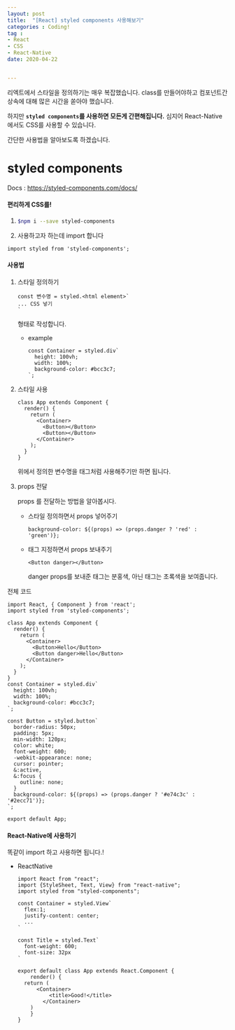 ```yaml
---
layout: post
title:  "[React] styled components 사용해보기"
categories : Coding!
tag :
- React
- CSS
- React-Native
date: 2020-04-22


---
```


리엑트에서 스타일을 정의하기는 매우 복잡했습니다. class를 만들어야하고 컴포넌트간 상속에 대해 많은 시간을 쏟아야 했습니다. 

하지만 **`styled components`를 사용하면 모든게 간편해집니다.** 심지어 React-Native에서도 CSS를 사용할 수 있습니다.

간단한 사용법을 알아보도록 하겠습니다.

<!-- more -->

# styled components

Docs : https://styled-components.com/docs/

#### 편리하게 CSS를!

1. ```bash
   $npm i --save styled-components
   ```

2.  사용하고자 하는데 import 합니다

   ```react
   import styled from 'styled-components';
   ```

#### 사용법

1. 스타일 정의하기

   ```react
   const 변수명 = styled.<html element>`
   ... CSS 넣기
   `
   ```

   형태로 작성합니다.

   - example

     ```react
     const Container = styled.div`
       height: 100vh;
       width: 100%;
       background-color: #bcc3c7;
     `;
     ```

2. 스타일 사용

   ```react
   class App extends Component {
     render() {
       return (
         <Container>
           <Button></Button>
           <Button></Button>
         </Container>
       );
     }
   }
   ```

   위에서 정의한 변수명을 태그처럼 사용해주기만 하면 됩니다.

3. props 전달

   props 를 전달하는 방법을 알아봅시다.

   - 스타일 정의하면서 props 넣어주기

     ```react
     background-color: ${(props) => (props.danger ? 'red' : 'green')};
     ```

   - 태그 지정하면서 props 보내주기

     ```react
     <Button danger></Button>
     ```

     danger props를 보내준 태그는 분홍색, 아닌 태그는 초록색을 보여줍니다.

전체 코드

```react
import React, { Component } from 'react';
import styled from 'styled-components';

class App extends Component {
  render() {
    return (
      <Container>
        <Button>Hello</Button>
        <Button danger>Hello</Button>
      </Container>
    );
  }
}
const Container = styled.div`
  height: 100vh;
  width: 100%;
  background-color: #bcc3c7;
`;

const Button = styled.button`
  border-radius: 50px;
  padding: 5px;
  min-width: 120px;
  color: white;
  font-weight: 600;
  -webkit-appearance: none;
  cursor: pointer;
  &:active,
  &:focus {
    outline: none;
  }
  background-color: ${(props) => (props.danger ? '#e74c3c' : '#2ecc71')};
`;

export default App;

```



#### React-Native에 사용하기

똑같이 import 하고 사용하면 됩니다.!

- ReactNative

  ```react
  import React from "react";
  import {StyleSheet, Text, View} from "react-native";
  import styled from "styled-components";
  
  const Container = styled.View`
  	flex:1;
  	justify-content: center;
  	...
  `
  
  const Title = styled.Text`
  	font-weight: 600;
  	font-size: 32px
  `
  
  export default class App extends React.Component {
      render() {
  	return (
      	<Container>
          	<title>Good!</title>
          </Container>
      )
      }
  }
  
  
  ```











